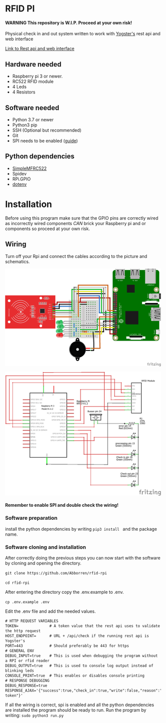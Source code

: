 # RFID PI
#### WARNING This repository is W.I.P. Proceed at your own risk!

Physical check in and out system written to work with [Yogster's](https://github.com/Yogsther) rest api and web interface

[Link to Rest api and web interface](https://github.com/Yogsther/te4-time)

## Hardware needed
- Raspberry pi 3 or newer.
- RC522 RFID module
- 4 Leds
- 4 Resistors
## Software needed
- Python 3.7 or newer
- Python3 pip
- SSH (Optional but recommended)
- Git
- SPI needs to be enabled ([guide](https://learn.sparkfun.com/tutorials/raspberry-pi-spi-and-i2c-tutorial/all#spi-on-pi))
## Python dependencies
- [SimpleMFRC522](https://github.com/pimylifeup/MFRC522-python)
- Spidev
- RPi.GPIO
- [dotenv](https://github.com/theskumar/python-dotenv)
# Installation
Before using this program make sure that the GPIO pins are correctly wired as incorrectly wired components *CAN* 
brick your Raspberry pi and or components so proceed at your own risk.

## Wiring
Turn off your Rpi and connect the cables according to the picture and schematics.

![visual image](https://raw.githubusercontent.com/Abborren/rfid-rpi/master/images/visual.png)

![schematics](https://raw.githubusercontent.com/Abborren/rfid-rpi/master/images/schematics.png)


#### Remember to enable SPI and double check the wiring! 
### Software preparation
install the python dependencies by writing ``pip3 install `` and the package name.
### Software cloning and installation
After correctly doing the previous steps you can now start with the software by cloning and opening the directory.

`git clone https://github.com/Abborren/rfid-rpi`

`cd rfid-rpi`

After entering the directory copy the .env.example to .env.

`cp .env.example .env`

Edit the .env file and add the needed values.
```dotenv
# HTTP REQUEST VARIABLES
TOKEN=              # A token value that the rest api uses to validate the http request
HOST_ENDPOINT=      # URL + /api/check if the running rest api is Yogster's
PORT=443            # Should preferably be 443 for https
# GENERAL ENV
DEBUG_INPUT=true    # This is used when debugging the program without a RPI or rfid reader
DEBUG_OUTPUT=true   # This is used to console log output instead of blinking leds
CONSOLE_PRINT=true  # This enables or disables console printing
# RESPONSE DEBUGGING
DEBUG_RESPONSE=true
RESPONSE_AJAX='{"success":true,"check_in":true,"write":false,"reason":"Invalid token"}'
```

If all the wiring is correct, spi is enabled and all the python dependencies are installed the program should be ready to run.
Run the program by writing:
``
sudo python3 run.py
``

